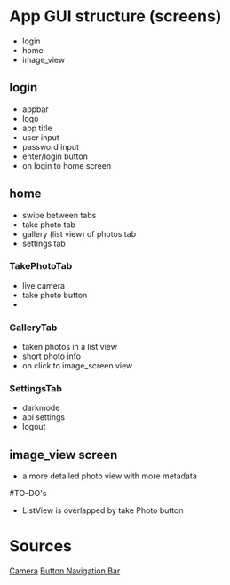 # App GUI structure (screens)
- login
- home
- image_view

## login
- appbar
- logo
- app title
- user input
- password input
- enter/login button
- on login to home screen 

## home
- swipe between tabs
- take photo tab
- gallery (list view) of photos tab
- settings tab

### TakePhotoTab
- live camera
- take photo button
- 
### GalleryTab
- taken photos in a list view
- short photo info
- on click to image_screen view

### SettingsTab
- darkmode
- api settings
- logout

## image_view screen 
- a more detailed photo view with more metadata

#TO-DO's
- ListView is overlapped by take Photo button

# Sources
[Camera](https://medium.com/@fernnandoptr/how-to-use-camera-in-flutter-flutter-camera-package-44defe81d2da)
[Button Navigation Bar](https://www.fluttercampus.com/guide/77/how-to-set-notched-floating-action-button-in-bottom-navigation-bar/)